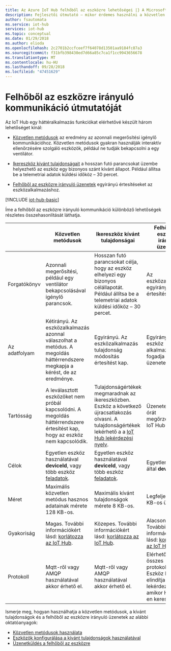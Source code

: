 ```yaml
---
title: Az Azure IoT Hub felhőből az eszközre lehetőségei |} A Microsoft Docs
description: Fejlesztői útmutató – mikor érdemes használni a közvetlen metódusok, ikereszköz a kívánt tulajdonságok, vagy a felhőből az eszközre irányuló üzenetek felhőből eszközre irányuló kommunikáció útmutatóját.
author: fsautomata
ms.service: iot-hub
services: iot-hub
ms.topic: conceptual
ms.date: 01/29/2018
ms.author: elioda
ms.openlocfilehash: 2c2701b2ccfceef7f64078d13501aa9184fc87a3
ms.sourcegitcommit: f31bfb398430ed7d66a85c7ca1f1cc9943656678
ms.translationtype: MT
ms.contentlocale: hu-HU
ms.lasthandoff: 09/28/2018
ms.locfileid: "47451629"
---
```

# <a name="cloud-to-device-communications-guidance"></a>Felhőből az eszközre irányuló kommunikáció útmutatóját

Az IoT Hub egy háttéralkalmazás funkciókat elérhetővé készült három lehetőséget kínál:

* [Közvetlen metódusok](iot-hub-devguide-direct-methods.md) az eredmény az azonnali megerősítési igénylő kommunikációhoz. Közvetlen metódusok gyakran használják interaktív ellenőrzésére szolgáló eszközök, például ne tudják bekapcsolni a egy ventilátor.

* [Ikereszköz kívánt tulajdonságait](iot-hub-devguide-device-twins.md) a hosszan futó parancsokat üzembe helyezhető az eszköz egy bizonyos szánt kívánt állapot. Például állítsa be a telemetriai adatok küldési időköz – 30 percet.

* [Felhőből az eszközre irányuló üzenetek](iot-hub-devguide-messages-c2d.md) egyirányú értesítéseket az eszközalkalmazáshoz.

[!INCLUDE [iot-hub-basic](../../includes/iot-hub-basic-whole.md)]

Íme a felhőből az eszközre irányuló kommunikáció különböző lehetőségek részletes összehasonlítását láthatja.

|  | Közvetlen metódusok | Ikereszköz kívánt tulajdonságai | Felhőből az eszközre irányuló üzenetek |
| ---- | ------- | ---------- | ---- |
| Forgatókönyv | Azonnali megerősítési, például egy ventilátor bekapcsolásával igénylő parancsok. | Hosszan futó parancsokat célja, hogy az eszköz elhelyezi egy bizonyos célállapotát. Például állítsa be a telemetriai adatok küldési időköz – 30 percet. | Az eszközalkalmazás egyirányú értesítések. |
| Az adatfolyam | Kétirányú. Az eszközalkalmazás azonnal válaszolhat a metódus. A megoldás háttérrendszere megkapja a kérést, de az eredménye. | Egyirányú. Az eszközalkalmazás tulajdonság módosítás értesítést kap. | Egyirányú. Az eszköz alkalmazás fogadja az üzeneteket
| Tartósság | A leválasztott eszközöket nem próbál kapcsolódni. A megoldás háttérrendszere értesítést kap, hogy az eszköz nem kapcsolódik. | Tulajdonságértékek megmaradnak az ikereszközben. Eszköz a következő újracsatlakozás olvasni. A tulajdonságértékek lekérhető a a [IoT Hub lekérdezési nyelv](iot-hub-devguide-query-language.md). | Üzenetek akár 48 órát megőrzésének IoT Hub által. |
| Célok | Egyetlen eszköz használatával **deviceId**, vagy több eszköz [feladatok](iot-hub-devguide-jobs.md). | Egyetlen eszköz használatával **deviceId**, vagy több eszköz [feladatok](iot-hub-devguide-jobs.md). | Egyetlen eszköz által **deviceId**. |
| Méret | Maximális közvetlen metódus hasznos adatainak mérete 128 KB-os. | Maximális kívánt tulajdonságok mérete 8 KB-os. | Legfeljebb 64 KB-os üzenetet. |
| Gyakoriság | Magas. További információkért lásd: [korlátozza az IoT Hub](iot-hub-devguide-quotas-throttling.md). | Közepes. További információkért lásd: [korlátozza az IoT Hub](iot-hub-devguide-quotas-throttling.md). | Alacsony. További információkért lásd: [korlátozza az IoT Hub](iot-hub-devguide-quotas-throttling.md). |
| Protokoll | Mqtt-ről vagy AMQP használatával akkor érhető el. | Mqtt-ről vagy AMQP használatával akkor érhető el. | Elérhető az összes protokollon. Eszköz kell elindítja a lekérdezést, amikor HTTPS-en keresztül. |

Ismerje meg, hogyan használhatja a közvetlen metódusok, a kívánt tulajdonságok és a felhőből az eszközre irányuló üzenetek az alábbi oktatóanyagok:

* [Közvetlen metódusok használata](quickstart-control-device-node.md)
* [Eszközök konfigurálása a kívánt tulajdonságok használatával](tutorial-device-twins.md) 
* [Üzenetküldés a felhőből az eszközre](iot-hub-node-node-c2d.md)